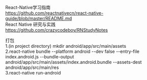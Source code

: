 React-Native学习指南</br>
https://github.com/reactnativecn/react-native-guide/blob/master/README.md</br>
React Native 研究与实践</br>
https://github.com/crazycodeboy/RNStudyNotes</br>

打包</br>
1.(in project directory) mkdir android/app/src/main/assets</br>
2.react-native bundle --platform android --dev false --entry-file index.android.js --bundle-output android/app/src/main/assets/index.android.bundle --assets-dest android/app/src/main/res</br>
3.react-native run-android</br>
